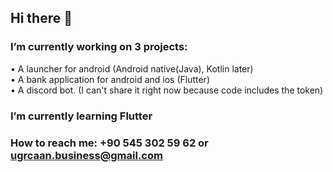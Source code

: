 ## Hi there 👋

### I’m currently working on 3 projects:
   • A launcher for android (Android native(Java), Kotlin later)<br/>
   • A bank application for android and ios (Flutter)<br/>
   • A discord bot. (I can't share it right now because code includes the token)<br/>
### I’m currently learning Flutter
### How to reach me: +90 545 302 59 62 or ugrcaan.business@gmail.com

